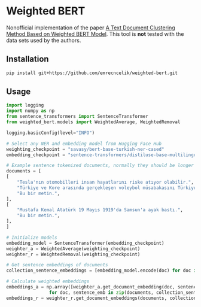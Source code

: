 # Weighted BERT

Nonofficial implementation of the paper [A Text Document Clustering Method Based on Weighted BERT Model](https://ieeexplore.ieee.org/document/9085059). This tool is **not** tested with the data sets used by the authors.
## Installation
```bash
pip install git+https://github.com/emrecncelik/weighted-bert.git
```
## Usage

```python
import logging
import numpy as np
from sentence_transformers import SentenceTransformer
from weighted_bert.models import WeightedAverage, WeightedRemoval

logging.basicConfig(level="INFO")

# Select any NER and embedding model from Hugging Face Hub
weighting_checkpoint = "savasy/bert-base-turkish-ner-cased"
embedding_checkpoint = "sentence-transformers/distiluse-base-multilingual-cased-v1"

# Example sentence tokenized documents, normally they should be longer 
documents = [
[
    "Tesla'nın otomobilleri insan hayatlarını riske atıyor olabilir.",
    "Türkiye ve Kore arasında gerçekleşen voleybol müsabakasını Türkiye Milli Takımı kazandı.",
    "Bu bir metin.",
],
[
    "Mustafa Kemal Atatürk 19 Mayıs 1919'da Samsun'a ayak bastı.",
    "Bu bir metin.",
],
]

# Initialize models
embedding_model = SentenceTransformer(embedding_checkpoint)
weighter_a = WeightedAverage(weighting_checkpoint)
weighter_r = WeightedRemoval(weighting_checkpoint)

# Get sentence embeddings of documents
collection_sentence_embeddings = [embedding_model.encode(doc) for doc in documents]

# Calculate weighted embeddings
embeddings_a = np.array([weighter_a.get_document_embedding(doc, sentence_emb)
                for doc, sentence_emb in zip(documents, collection_sentence_embeddings)])
embeddings_r = weighter_r.get_document_embeddings(documents, collection_sentence_embeddings)
```
